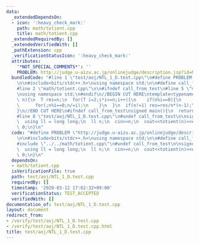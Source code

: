 ```yaml
---
data:
  _extendedDependsOn:
  - icon: ':heavy_check_mark:'
    path: math/totient.cpp
    title: math/totient.cpp
  _extendedRequiredBy: []
  _extendedVerifiedWith: []
  _pathExtension: cpp
  _verificationStatusIcon: ':heavy_check_mark:'
  attributes:
    '*NOT_SPECIAL_COMMENTS*': ''
    PROBLEM: http://judge.u-aizu.ac.jp/onlinejudge/description.jsp?id=NTL_1_D
  bundledCode: "#line 1 \"test/aoj/NTL_1_D.test.cpp\"\n#define PROBLEM \"http://judge.u-aizu.ac.jp/onlinejudge/description.jsp?id=NTL_1_D\"\
    \n\n#include<bits/stdc++.h>\nusing namespace std;\n\n#define call_from_test\n\
    #line 2 \"math/totient.cpp\"\n\n#ifndef call_from_test\n#line 5 \"math/totient.cpp\"\
    \nusing namespace std;\n#endif\n//BEGIN CUT HERE\ntemplate<typename T>\nT totient(T\
    \ n){\n  T res=n;\n  for(T i=2;i*i<=n;i++){\n    if(n%i==0){\n      res=res/i*(i-1);\n\
    \      for(;n%i==0;n/=i);\n    }\n  }\n  if(n!=1) res=res/n*(n-1);\n  return res;\n\
    }\n//END CUT HERE\n#ifndef call_from_test\nsigned main(){\n  return 0;\n}\n#endif\n\
    #line 8 \"test/aoj/NTL_1_D.test.cpp\"\n#undef call_from_test\n\nsigned main(){\n\
    \  using ll = long long;\n  ll n;\n  cin>>n;\n  cout<<totient(n)<<endl;\n  return\
    \ 0;\n}\n"
  code: "#define PROBLEM \"http://judge.u-aizu.ac.jp/onlinejudge/description.jsp?id=NTL_1_D\"\
    \n\n#include<bits/stdc++.h>\nusing namespace std;\n\n#define call_from_test\n\
    #include \"../../math/totient.cpp\"\n#undef call_from_test\n\nsigned main(){\n\
    \  using ll = long long;\n  ll n;\n  cin>>n;\n  cout<<totient(n)<<endl;\n  return\
    \ 0;\n}\n"
  dependsOn:
  - math/totient.cpp
  isVerificationFile: true
  path: test/aoj/NTL_1_D.test.cpp
  requiredBy: []
  timestamp: '2020-03-12 17:02:32+09:00'
  verificationStatus: TEST_ACCEPTED
  verifiedWith: []
documentation_of: test/aoj/NTL_1_D.test.cpp
layout: document
redirect_from:
- /verify/test/aoj/NTL_1_D.test.cpp
- /verify/test/aoj/NTL_1_D.test.cpp.html
title: test/aoj/NTL_1_D.test.cpp
---
```

